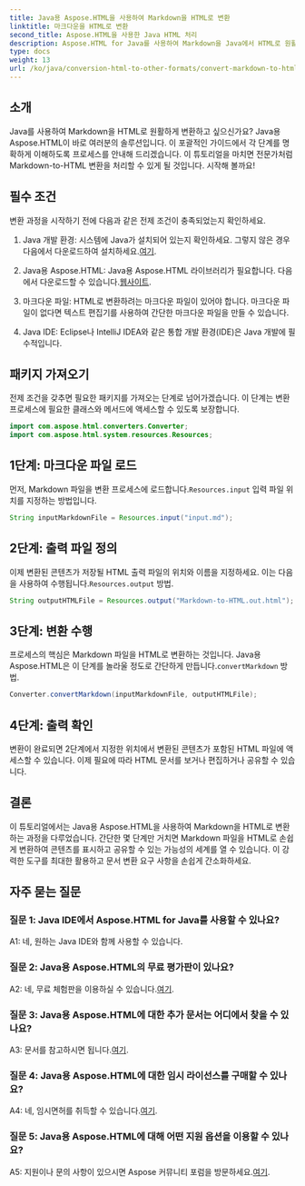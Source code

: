 ```yaml
---
title: Java용 Aspose.HTML을 사용하여 Markdown을 HTML로 변환
linktitle: 마크다운을 HTML로 변환
second_title: Aspose.HTML을 사용한 Java HTML 처리
description: Aspose.HTML for Java를 사용하여 Markdown을 Java에서 HTML로 원활하게 변환하세요. 단계별 가이드를 따라 문서 변환 요구 사항을 간소화하세요.
type: docs
weight: 13
url: /ko/java/conversion-html-to-other-formats/convert-markdown-to-html/
---
```


## 소개

Java를 사용하여 Markdown을 HTML로 원활하게 변환하고 싶으신가요? Java용 Aspose.HTML이 바로 여러분의 솔루션입니다. 이 포괄적인 가이드에서 각 단계를 명확하게 이해하도록 프로세스를 안내해 드리겠습니다. 이 튜토리얼을 마치면 전문가처럼 Markdown-to-HTML 변환을 처리할 수 있게 될 것입니다. 시작해 볼까요!

## 필수 조건

변환 과정을 시작하기 전에 다음과 같은 전제 조건이 충족되었는지 확인하세요.

1.  Java 개발 환경: 시스템에 Java가 설치되어 있는지 확인하세요. 그렇지 않은 경우 다음에서 다운로드하여 설치하세요.[여기](https://www.java.com).

2.  Java용 Aspose.HTML: Java용 Aspose.HTML 라이브러리가 필요합니다. 다음에서 다운로드할 수 있습니다.[웹사이트](https://releases.aspose.com/html/java/).

3. 마크다운 파일: HTML로 변환하려는 마크다운 파일이 있어야 합니다. 마크다운 파일이 없다면 텍스트 편집기를 사용하여 간단한 마크다운 파일을 만들 수 있습니다.

4. Java IDE: Eclipse나 IntelliJ IDEA와 같은 통합 개발 환경(IDE)은 Java 개발에 필수적입니다.

## 패키지 가져오기

전제 조건을 갖추면 필요한 패키지를 가져오는 단계로 넘어가겠습니다. 이 단계는 변환 프로세스에 필요한 클래스와 메서드에 액세스할 수 있도록 보장합니다.

```java
import com.aspose.html.converters.Converter;
import com.aspose.html.system.resources.Resources;
```

## 1단계: 마크다운 파일 로드

 먼저, Markdown 파일을 변환 프로세스에 로드합니다.`Resources.input` 입력 파일 위치를 지정하는 방법입니다.

```java
String inputMarkdownFile = Resources.input("input.md");
```

## 2단계: 출력 파일 정의

 이제 변환된 콘텐츠가 저장될 HTML 출력 파일의 위치와 이름을 지정하세요. 이는 다음을 사용하여 수행됩니다.`Resources.output` 방법.

```java
String outputHTMLFile = Resources.output("Markdown-to-HTML.out.html");
```

## 3단계: 변환 수행

 프로세스의 핵심은 Markdown 파일을 HTML로 변환하는 것입니다. Java용 Aspose.HTML은 이 단계를 놀라울 정도로 간단하게 만듭니다.`convertMarkdown` 방법.

```java
Converter.convertMarkdown(inputMarkdownFile, outputHTMLFile);
```

## 4단계: 출력 확인

변환이 완료되면 2단계에서 지정한 위치에서 변환된 콘텐츠가 포함된 HTML 파일에 액세스할 수 있습니다. 이제 필요에 따라 HTML 문서를 보거나 편집하거나 공유할 수 있습니다.

## 결론

이 튜토리얼에서는 Java용 Aspose.HTML을 사용하여 Markdown을 HTML로 변환하는 과정을 다루었습니다. 간단한 몇 단계만 거치면 Markdown 파일을 HTML로 손쉽게 변환하여 콘텐츠를 표시하고 공유할 수 있는 가능성의 세계를 열 수 있습니다. 이 강력한 도구를 최대한 활용하고 문서 변환 요구 사항을 손쉽게 간소화하세요.

## 자주 묻는 질문

### 질문 1: Java IDE에서 Aspose.HTML for Java를 사용할 수 있나요?

A1: 네, 원하는 Java IDE와 함께 사용할 수 있습니다.

### 질문 2: Java용 Aspose.HTML의 무료 평가판이 있나요?

 A2: 네, 무료 체험판을 이용하실 수 있습니다.[여기](https://releases.aspose.com/html/java).

### 질문 3: Java용 Aspose.HTML에 대한 추가 문서는 어디에서 찾을 수 있나요?

 A3: 문서를 참고하시면 됩니다.[여기](https://reference.aspose.com/html/java/).

### 질문 4: Java용 Aspose.HTML에 대한 임시 라이선스를 구매할 수 있나요?

 A4: 네, 임시면허를 취득할 수 있습니다.[여기](https://purchase.aspose.com/temporary-license/).

### 질문 5: Java용 Aspose.HTML에 대해 어떤 지원 옵션을 이용할 수 있나요?

 A5: 지원이나 문의 사항이 있으시면 Aspose 커뮤니티 포럼을 방문하세요.[여기](https://forum.aspose.com/).